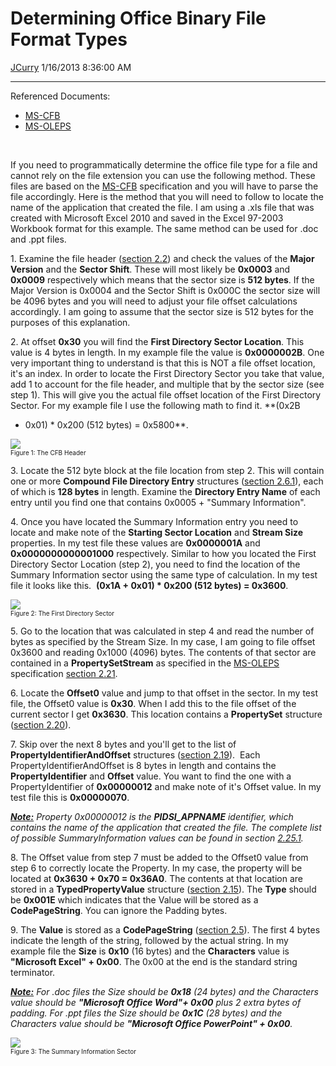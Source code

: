 <div id="page">

# Determining Office Binary File Format Types

[JCurry](https://social.msdn.microsoft.com/profile/JCurry) 1/16/2013
8:36:00 AM

-----

<div id="content">

Referenced Documents:

  - [MS-CFB](http://msdn.microsoft.com/en-us/library/dd942138.aspx)
  - [MS-OLEPS](http://msdn.microsoft.com/en-us/library/dd942421.aspx)

 

If you need to programmatically determine the office file type for a
file and cannot rely on the file extension you can use the following
method. These files are based on the
[MS-CFB](http://msdn.microsoft.com/en-us/library/dd942138.aspx)
specification and you will have to parse the file accordingly. Here is
the method that you will need to follow to locate the name of the
application that created the file. I am using a .xls file that was
created with Microsoft Excel 2010 and saved in the Excel 97-2003
Workbook format for this example. The same method can be used for .doc
and .ppt files.

  
1\. Examine the file header
([section 2.2](http://msdn.microsoft.com/en-us/library/dd941946.aspx))
and check the values of the **Major Version** and the **Sector Shift**.
These will most likely be **0x0003** and **0x0009** respectively which
means that the sector size is **512 bytes**. If the Major Version is
0x0004 and the Sector Shift is 0x000C the sector size will be 4096 bytes
and you will need to adjust your file offset calculations accordingly. I
am going to assume that the sector size is 512 bytes for the purposes of
this explanation.

  
2\. At offset **0x30** you will find the **First Directory Sector
Location**. This value is 4 bytes in length. In my example file the
value is **0x0000002B**. One very important thing to understand is that
this is NOT a file offset location, it's an index. In order to locate
the First Directory Sector you take that value, add 1 to account for the
file header, and multiple that by the sector size (see step 1). This
will give you the actual file offset location of the First Directory
Sector. For my example file I use the following math to find it. **(0x2B
+ 0x01) \* 0x200 (512 bytes) =
0x5800**.

![](media/MSDNBlogsFS/prod.evol.blogs.msdn.com/CommunityServer.Blogs.Components.WeblogFiles/00/00/01/22/05/5270.Untitled%20picture1.png)  
<span style="font-size: x-small;">Figure 1: The CFB Header</span>

  
3\. Locate the 512 byte block at the file location from step 2. This
will contain one or more **Compound File Directory Entry** structures
([section 2.6.1](http://msdn.microsoft.com/en-us/library/dd941946.aspx)),
each of which is **128 bytes** in length. Examine the **Directory Entry
Name** of each entry until you find one that contains 0x0005 + "Summary
Information".

  
4\. Once you have located the Summary Information entry you need to
locate and make note of the **Starting Sector Location** and **Stream
Size** properties. In my test file these values are **0x0000001A** and
**0x0000000000001000** respectively. Similar to how you located the
First Directory Sector Location (step 2), you need to find the location
of the Summary Information sector using the same type of calculation. In
my test file it looks like this.  **(0x1A + 0x01) \* 0x200 (512 bytes) =
0x3600**.

[![](media/MSDNBlogsFS/prod.evol.blogs.msdn.com/CommunityServer.Blogs.Components.WeblogFiles/00/00/01/22/05/3681.Untitled%20picture.png)](media/MSDNBlogsFS/prod.evol.blogs.msdn.com/CommunityServer.Blogs.Components.WeblogFiles/00/00/01/22/05/3681.Untitled%20picture.png)  
<span style="font-size: x-small;">Figure 2: The First Directory
Sector</span>

  
5\. Go to the location that was calculated in step 4 and read the number
of bytes as specified by the Stream Size. In my case, I am going to file
offset 0x3600 and reading 0x1000 (4096) bytes. The contents of that
sector are contained in a **PropertySetStream** as specified in the
[MS-OLEPS](http://msdn.microsoft.com/en-us/library/dd942421.aspx)
specification
[section 2.21](http://msdn.microsoft.com/en-us/library/dd942207.aspx).

  
6\. Locate the **Offset0** value and jump to that offset in the sector.
In my test file, the Offset0 value is **0x30**. When I add this to the
file offset of the current sector I get **0x3630**. This location
contains a **PropertySet** structure
([section 2.20](http://msdn.microsoft.com/en-us/library/dd942379.aspx)).

  
7\. Skip over the next 8 bytes and you'll get to the list of
**PropertyIdentifierAndOffset** structures
([section 2.19](http://msdn.microsoft.com/en-us/library/dd942543.aspx)). 
Each PropertyIdentifierAndOffset is 8 bytes in length and contains the
**PropertyIdentifier** and **Offset** value. You want to find the one
with a PropertyIdentifier of **0x00000012** and make note of it's Offset
value. In my test file this is **0x00000070**.

*<span style="text-decoration: underline;">**Note:**</span> Property
0x00000012 is the **PIDSI\_APPNAME** identifier, which contains the name
of the application that created the file. The complete list of possible
SummaryInformation values can be found in section
[2.25.1](http://msdn.microsoft.com/en-us/library/dd942545.aspx).*

  
8\. The Offset value from step 7 must be added to the Offset0 value from
step 6 to correctly locate the Property. In my case, the property will
be located at **0x3630 + 0x70 = 0x36A0**. The contents at that location
are stored in a **TypedPropertyValue** structure
([section 2.15](http://msdn.microsoft.com/en-us/library/dd942532.aspx)).
The **Type** should be **0x001E** which indicates that the Value will be
stored as a **CodePageString**. You can ignore the Padding bytes.

  
9\. The **Value** is stored as a **CodePageString**
([section 2.5](http://msdn.microsoft.com/en-us/library/dd942354.aspx)).
The first 4 bytes indicate the length of the string, followed by the
actual string. In my example file the **Size** is **0x10** (16 bytes)
and the **Characters** value is **"Microsoft Excel" + 0x00**. The 0x00
at the end is the standard string terminator.

*<span style="text-decoration: underline;">**Note:**</span> For .doc
files the Size should be **0x18** (24 bytes) and the Characters value
should be **"Microsoft Office Word"+ 0x00** plus 2 extra bytes of
padding. For .ppt files the Size should be **0x1C** (28 bytes) and the
Characters value should be **"Microsoft Office PowerPoint" +
0x00**.*

[![](media/MSDNBlogsFS/prod.evol.blogs.msdn.com/CommunityServer.Blogs.Components.WeblogFiles/00/00/01/22/05/0456.Untitled%20picture.png)](media/MSDNBlogsFS/prod.evol.blogs.msdn.com/CommunityServer.Blogs.Components.WeblogFiles/00/00/01/22/05/0456.Untitled%20picture.png)  
<span style="font-size: x-small;">Figure 3: The Summary Information
Sector</span>

</div>

</div>
